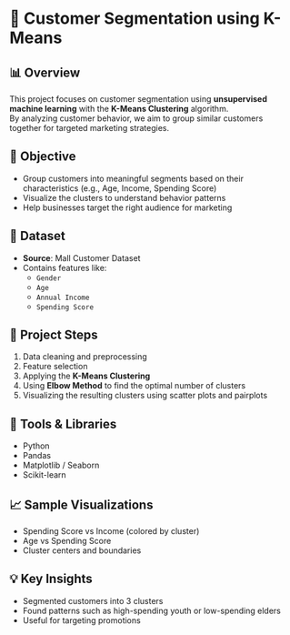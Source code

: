 # 🧠 Customer Segmentation using K-Means

## 📊 Overview

This project focuses on customer segmentation using **unsupervised machine learning** with the **K-Means Clustering** algorithm.  
By analyzing customer behavior, we aim to group similar customers together for targeted marketing strategies.

## 🎯 Objective

- Group customers into meaningful segments based on their characteristics (e.g., Age, Income, Spending Score)
- Visualize the clusters to understand behavior patterns
- Help businesses target the right audience for marketing

## 🧪 Dataset

- **Source**: Mall Customer Dataset
- Contains features like:
  - `Gender`
  - `Age`
  - `Annual Income`
  - `Spending Score`

## 🚀 Project Steps

1. Data cleaning and preprocessing
2. Feature selection
3. Applying the **K-Means Clustering**
4. Using **Elbow Method** to find the optimal number of clusters
5. Visualizing the resulting clusters using scatter plots and pairplots

## 🔧 Tools & Libraries

- Python
- Pandas
- Matplotlib / Seaborn
- Scikit-learn

## 📈 Sample Visualizations

- Spending Score vs Income (colored by cluster)
- Age vs Spending Score
- Cluster centers and boundaries

## 💡 Key Insights

- Segmented customers into 3 clusters 
- Found patterns such as high-spending youth or low-spending elders
- Useful for targeting promotions
